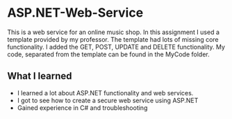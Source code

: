 # ASP.NET-Web-Service

This is a web service for an online music shop.  In this assignment I used a template provided by my professor. The template had lots of missing core functionality. I added the GET, POST, UPDATE and DELETE functionality. My code, separated from the template can be found in the MyCode folder.

## What I learned

- I learned a lot about ASP.NET functionality and web services. 
- I got to see how to create a secure web service using ASP.NET
- Gained experience in C# and troubleshooting
